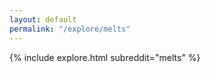 ```yaml
---
layout: default
permalink: "/explore/melts"
---
```


<link rel="stylesheet" type="text/css" href="/static/css/explore.css">
{% include explore.html subreddit="melts" %}
